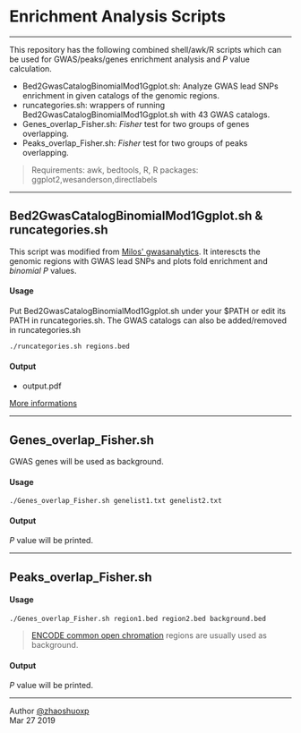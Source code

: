 ﻿# Enrichment Analysis Scripts
-----
This repository has the following combined shell/awk/R scripts which can be used for GWAS/peaks/genes enrichment analysis and *P* value calculation.

 * Bed2GwasCatalogBinomialMod1Ggplot.sh: Analyze GWAS lead SNPs enrichment in given catalogs of the genomic regions.
 * runcategories.sh: wrappers of running Bed2GwasCatalogBinomialMod1Ggplot.sh with 43 GWAS catalogs.
 * Genes_overlap_Fisher.sh: *Fisher* test for two groups of genes overlapping.
 * Peaks_overlap_Fisher.sh: *Fisher* test for two groups of peaks overlapping.

> Requirements:
awk, bedtools, R, R packages: ggplot2,wesanderson,directlabels


-----
## Bed2GwasCatalogBinomialMod1Ggplot.sh &  runcategories.sh
This script was modified from [Milos' gwasanalytics](https://github.com/milospjanic/gwasanalytics/tree/master/bed2GwasCatalogBinomialMod1Ggplot). It interescts the genomic regions with GWAS lead SNPs and plots fold enrichment and *binomial P* values.

#### Usage
Put Bed2GwasCatalogBinomialMod1Ggplot.sh under your $PATH or edit its PATH in runcategories.sh. The GWAS catalogs can also be added/removed in runcategories.sh

    ./runcategories.sh regions.bed

#### Output

* output.pdf

[More informations](https://github.com/milospjanic/gwasanalytics)

-----
## Genes_overlap_Fisher.sh 
GWAS genes will be used as background.
#### Usage

    ./Genes_overlap_Fisher.sh genelist1.txt genelist2.txt

#### Output

*P* value will be printed.

------
## Peaks_overlap_Fisher.sh 

#### Usage

    ./Genes_overlap_Fisher.sh region1.bed region2.bed background.bed

> [ENCODE common open chromation](https://github.com/milospjanic/fisherTestForGenomicOverlapsMilosPjanicMod/blob/master/background.bed.gz) regions are usually used as background.

#### Output

*P* value will be printed.

------


Author [@zhaoshuoxp](https://github.com/zhaoshuoxp)  
Mar 27 2019  

